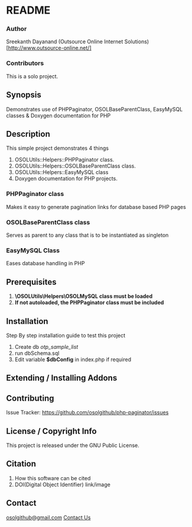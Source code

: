 # README

### Author

Sreekanth Dayanand (Outsource Online Internet Solutions)[http://www.outsource-online.net/]

### Contributors

This is a solo project.

## Synopsis

Demonstrates use of PHPPaginator, OSOLBaseParentClass, EasyMySQL classes &amp; Doxygen documentation for PHP

## Description
This simple project demonstrates 4 things
1. OSOLUtils::Helpers::PHPPaginator class.
2. OSOLUtils::Helpers::OSOLBaseParentClass class.
3. OSOLUtils::Helpers::EasyMySQL class
4. Doxygen documentation for PHP projects.
### PHPPaginator class

Makes it easy to generate pagination links for database based PHP pages

### OSOLBaseParentClass class

Serves as parent to any class that is to be instantiated as singleton

### EasyMySQL Class

Eases database handling in PHP




## Prerequisites
1. **\OSOLUtils\Helpers\OSOLMySQL class must be loaded**
2. **If not autoloaded, the PHPPaginator class must be included**


## Installation
Step By step installation guide to test this project
1. Create db *otp_sample_list*
2. run dbSchema.sql
5. Edit variable **$dbConfig** in index.php if required

## Extending / Installing Addons

## Contributing
Issue Tracker: <https://github.com/osolgithub/php-paginator/issues>

## License / Copyright Info
This project is released under the GNU Public License.

## Citation
1. How this software can be cited
2. DOI(Digital Object Identifier) link/image

## Contact
osolgithub@gmail.com
[Contact Us](https://outsource-online.net/contact-us.html)

